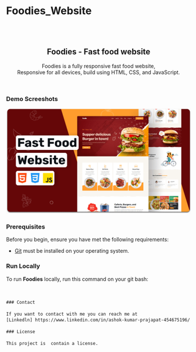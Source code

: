# Foodies_Website
<div align="center">
  
  
 

  <br />
  <br />

  <h2 align="center">Foodies - Fast food website</h2>

  Foodies is a fully responsive fast food website, <br />Responsive for all devices, build using HTML, CSS, and JavaScript.

 

</div>

<br />

### Demo Screeshots

![Foodies Desktop Demo](./readme-images/desktop.png "Desktop Demo")

### Prerequisites

Before you begin, ensure you have met the following requirements:

* [Git](https://git-scm.com/downloads "Download Git") must be installed on your operating system.

### Run Locally

To run **Foodies** locally, run this command on your git bash:

```


### Contact

If you want to contact with me you can reach me at 
[Linkedln] https://www.linkedin.com/in/ashok-kumar-prajapat-454675196/

### License

This project is  contain a license.

